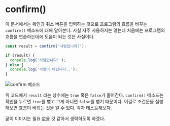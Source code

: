 # confirm()
이 문서에서는 확인과 취소 버튼을 입력하는 것으로 프로그램의 흐름을 바꾸는 `confirm()` 메소드에 대해 알아본다. 사실 자주 사용하지는 않는데 처음에는 프로그램의 흐름을 연습하는데에 도움이 되는 것은 사실이다.

```js
const result = confirm('사람입니까?');

if (result) {
  console.log('사람입니다!');
} else {
  console.log('사람이 아닙니다..');
}
```

![confirm 메소드](https://drive.google.com/uc?export=view&id=1rRRWtsBQWSyjfnmA3tHZSQkVScvewbt3)

위 코드에서 `result` 라는 상수에는 `true` 혹은 `false`가 들어간다. `confirm()` 메소드는 확인을 누르면 `true`를 뱉고 그게 아니면 `false`를 뱉기 때문이다. 이걸로 조건문을 실행해보면 흐름이 바뀌는 것을 알 수 있다. 각자 테스트해보자.

굳이 이미지는 필요 없을 것 같아서 생략하도록 하겠다.